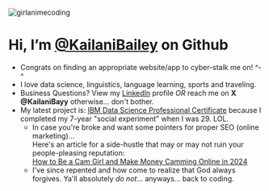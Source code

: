 ![girlanimecoding](https://github.com/KailaniBailey/KailaniBailey/assets/158431578/885aff2c-0cf8-4cc8-80b6-ce4d9abe6352)
# Hi, I’m [@KailaniBailey](https://github.com/KailaniBailey) on Github
-  Congrats on finding an appropriate website/app to cyber-stalk me on! ^-^
-  I love data science, linguistics, language learning, sports and traveling.
-  Business Questions? View my [LinkedIn](https://www.linkedin.com/in/kailanibayy) profile *OR* reach me on **X @KailaniBayy** otherwise... don't bother.
-  My latest project is: [IBM Data Science Professional Certificate](https://github.com/KailaniBailey/IBM-Data-Science-Professional-Certificate) because I completed my 7-year "social experiment" when I was 29. LOL.
    - In case you're broke and want some pointers for proper SEO (online marketing)... <br> Here's an article for a side-hustle that may or may not ruin your people-pleasing reputation:<br> [How to Be a Cam Girl and Make Money Camming Online in 2024](https://washingtoncitypaper.com/article/565642/cam-girl/)
    - I've since repented and how come to realize that God always forgives. Ya'll absolutely *do not*... anyways... back to coding.
<!---
KailaniBailey/KailaniBailey is a ✨ special ✨ repository because its `README.md` (this file) appears on your GitHub profile.
You can click the Preview link to take a look at your changes.
--->
